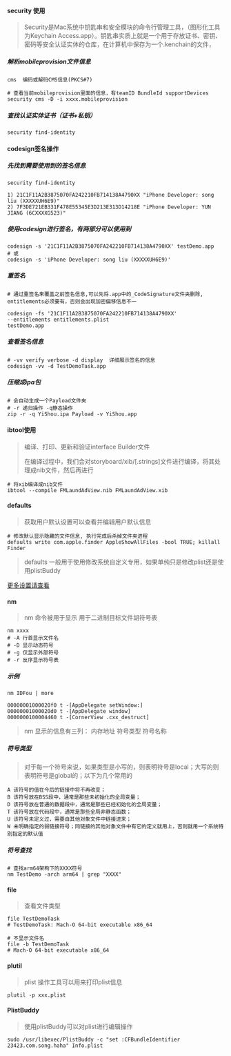#### security 使用

> Security是Mac系统中钥匙串和安全模块的命令行管理工具，（图形化工具为Keychain Access.app）。钥匙串实质上就是一个用于存放证书、密钥、密码等安全认证实体的仓库，在计算机中保存为一个.kenchain的文件，



##### 解析mobileprovision文件信息

```
cms  编码或解码CMS信息(PKCS#7)

# 查看当前mobileprovision里面的信息，有teamID BundleId supportDevices
security cms -D -i xxxx.mobileprovision
```



##### 查找认证实体证书（证书+私钥）

```
security find-identity
```



#### codesign签名操作

##### 先找到需要使用到的签名信息

```
security find-identity

1) 21C1F11A2B3875070FA242210FB714138A4790XX "iPhone Developer: song liu (XXXXXUH6E9)"
2) 7F3DE721EB331F478E55345E3D213E313D14218E "iPhone Developer: YUN JIANG (6CXXXXG523)"
```

##### 使用codesign进行签名，有两部分可以使用到 

```
codesign -s '21C1F11A2B3875070FA242210FB714138A4790XX' testDemo.app
# 或
codesign -s 'iPhone Developer: song liu (XXXXXUH6E9)'
```

##### 重签名 

```
# 通过重签名来覆盖之前签名信息,可以先将.app中的_CodeSignature文件夹删除, entitlements必须要有，否则会出现加密偏移信息不一

codesign -fs '21C1F11A2B3875070FA242210FB714138A4790XX' 
--entitlements entitlements.plist 
testDemo.app
```

##### 查看签名信息

```
# -vv verify verbose -d display  详细展示签名的信息
codesign -vv -d TestDemoTask.app
```

##### 压缩成ipa包

```
# 会自动生成一个Payload文件夹
# -r 递归操作 -q静态操作
zip -r -q YiShou.ipa Payload -v YiShou.app
```



#### ibtool使用

> 编译、打印、更新和验证interface Builder文件
>
> 在编译过程中，我们会对storyboard/xib/[.strings]文件进行编译，将其处理成nib文件，然后再进行

```
# 将xib编译成nib文件 
ibtool --compile FMLaundAdView.nib FMLaundAdView.xib		

```



#### defaults

> 获取用户默认设置可以查看并编辑用户默认信息

```
# 修改默认显示隐藏的文件信息, 执行完成后杀掉文件夹进程
defaults write com.apple.finder AppleShowAllFiles -bool TRUE; killall Finder
```



> defaults 一般用于使用修改系统自定义专用，如果单纯只是修改plist还是使用plistBuddy



<a href="https://www.defaults-write.com" target="_blank">更多设置请查看</a>

#### nm

> nm 命令被用于显示 用于二进制目标文件胡符号表

```
nm xxxx
# -A 行首显示文件名
# -D 显示动态符号
# -g 仅显示外部符号
# -r 反序显示符号表
```



##### 示例

```
nm IDFou | more

00000001000020f0 t -[AppDelegate setWindow:]
00000001000020d0 t -[AppDelegate window]
0000000100004460 t -[CornerView .cxx_destruct]
```

> nm 显示的信息有三列： 内存地址  符号类型   符号名称



##### 符号类型

> 对于每一个符号来说，如果类型是小写的，则表明符号是local；大写的则表明符号是global的；以下为几个常用的

```
A 该符号的值在今后的链接中将不再改变； 
B 该符号放在BSS段中，通常是那些未初始化的全局变量； 
D 该符号放在普通的数据段中，通常是那些已经初始化的全局变量； 
T 该符号放在代码段中，通常是那些全局非静态函数； 
U 该符号未定义过，需要自其他对象文件中链接进来； 
W 未明确指定的弱链接符号；同链接的其他对象文件中有它的定义就用上，否则就用一个系统特别指定的默认值
```

##### 符号查找 

```
# 查找arm64架构下的XXXX符号
nm TestDemo -arch arm64 | grep "XXXX"
```



#### file

> 查看文件类型

```
file TestDemoTask
# TestDemoTask: Mach-O 64-bit executable x86_64

# 不显示文件名
file -b TestDemoTask
# Mach-O 64-bit executable x86_64

```

#### plutil

> plist 操作工具可以用来打印plist信息

```
plutil -p xxx.plist
```



#### PlistBuddy

> 使用plistBuddy可以对plist进行编辑操作

```
sudo /usr/libexec/PlistBuddy -c "set :CFBundleIdentifier 23423.com.song.haha" Info.plist
```






